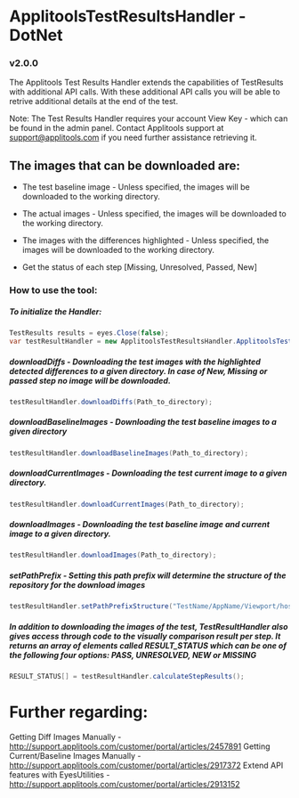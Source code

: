 # ApplitoolsTestResultsHandler - DotNet
### v2.0.0

The Applitools Test Results Handler extends the capabilities of TestResults with additional API calls.
With these additional API calls you will be able to retrive additional details at the end of the test.

Note: The Test Results Handler requires your account View Key - which can be found in the admin panel. Contact Applitools support at support@applitools.com if you need further assistance retrieving it.

## The images that can be downloaded are:

- The test baseline image - Unless specified, the images will be downloaded to the working directory.

- The actual images - Unless specified, the images will be downloaded to the working directory.

- The images with the differences highlighted - Unless specified, the images will be downloaded to the working directory.

- Get the status of each step [Missing, Unresolved, Passed, New]

### How to use the tool:

##### To initialize the Handler:
```C#
TestResults results = eyes.Close(false);
var testResultHandler = new ApplitoolsTestResultsHandler.ApplitoolsTestResultsHandler("ViewKey", results);
```

##### **downloadDiffs** -  Downloading the test images with the highlighted detected differences to a given directory. In case of New, Missing or passed step no image will be downloaded.
```C#
testResultHandler.downloadDiffs(Path_to_directory);
```

##### **downloadBaselineImages** -  Downloading the test baseline images to a given directory
```C#
testResultHandler.downloadBaselineImages(Path_to_directory);
```

##### **downloadCurrentImages** - Downloading the test current image to a given directory.
```C#
testResultHandler.downloadCurrentImages(Path_to_directory);
```

##### **downloadImages** - Downloading the test baseline image and current image to a given directory.
```C#
testResultHandler.downloadImages(Path_to_directory);
```

##### **setPathPrefix** -  Setting this path prefix will determine the structure of the repository for the download images
```C#
testResultHandler.setPathPrefixStructure("TestName/AppName/Viewport/hostingOS/hostingApp");
```

##### In addition to downloading the images of the test, TestResultHandler also gives access through code to the visually comparison result per step. It returns an array of elements called RESULT_STATUS which can be one of the following four options: PASS, UNRESOLVED, NEW or MISSING
```C#
RESULT_STATUS[] = testResultHandler.calculateStepResults();
```


# Further regarding:

Getting Diff Images Manually - http://support.applitools.com/customer/portal/articles/2457891 
Getting Current/Baseline Images Manually - http://support.applitools.com/customer/portal/articles/2917372
Extend API features with EyesUtilities - http://support.applitools.com/customer/portal/articles/2913152